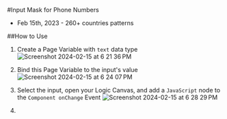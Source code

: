 #Input Mask for Phone Numbers

- Feb 15th, 2023 - 260+ countries patterns


##How to Use

1) Create a Page Variable with `text` data type
![Screenshot 2024-02-15 at 6 21 36 PM](https://github.com/gustavreinehr/appgyver/assets/75501879/55f93bbe-0e4c-4722-aa4a-17238e01e59a)

2) Bind this Page Variable to the input's value
![Screenshot 2024-02-15 at 6 24 07 PM](https://github.com/gustavreinehr/appgyver/assets/75501879/380c9c4f-9ae9-4bd5-b0df-1f21e66f0b1f)

3) Select the input, open your Logic Canvas, and add a `JavaScript` node to the `Component onChange` Event
![Screenshot 2024-02-15 at 6 28 29 PM](https://github.com/gustavreinehr/appgyver/assets/75501879/8c8f893c-13c9-4e6a-91a2-2acbb25a3483)

4) 


